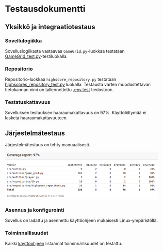 # Testausdokumentti

## Yksikkö ja integraatiotestaus

### Sovellulogiikka

Sovelluslogiikasta vastaavaa `GameGrid.py`-luokkaa testataan [GameGrid_test.py](../src/tests/entities/GameGrid_test.py)-testiluokalla.

### Repositorio

Repositorio-luokkaa `highscore_repository.py` testataan [highscores_repository_test.py](../src/tests/repositories/highscores_repository_test.py) luokalla. Testausta varten muodostettavan tietokannan nimi on tallennettettu [.env.test](/.env.test) tiedostoon.

### Testatuskattavuus

Sovelluksen testauksen haaraumakattavuus on 97%. Käyttöliittymää ei lasketa haaraumakattavuuteen.

## Järjestelmätestaus

Järjestelmätestaus on tehty manuaalisesti. 

![](../dokumentaatio/kuvat/testauskattavuus.png)

### Asennus ja konfigurointi

Sovellus on ladattu ja asennettu käyttöohjeen mukaisesti Linux-ympäristöllä.

### Toiminnallisuudet

Kaikki [käyttöohjeen](../dokumentaatio/kayttoohje.md) listaamat toiminnallisuudet on testattu.